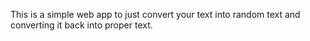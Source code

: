 This is a simple web app to just convert your text into random text and converting it back into proper text. 
